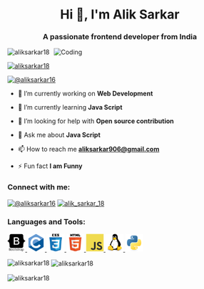 <h1 align="center">Hi 👋, I'm Alik Sarkar</h1>
<h3 align="center">A passionate frontend developer from India</h3>
<img align="right" alt="Coding" width="400" src="https://gfycat.com/kinddistortedirrawaddydolphin">

<p align="left"> <img src="https://komarev.com/ghpvc/?username=aliksarkar18&label=Profile%20views&color=0e75b6&style=flat" alt="aliksarkar18" /> </p>

<p align="left"> <a href="https://github.com/ryo-ma/github-profile-trophy"><img src="https://github-profile-trophy.vercel.app/?username=aliksarkar18" alt="aliksarkar18" /></a> </p>

<p align="left"> <a href="https://twitter.com/@aliksarkar16" target="blank"><img src="https://img.shields.io/twitter/follow/@aliksarkar16?logo=twitter&style=for-the-badge" alt="@aliksarkar16" /></a> </p>

- 🔭 I’m currently working on **Web Development**

- 🌱 I’m currently learning **Java Script**

- 🤝 I’m looking for help with **Open source contribution**

- 💬 Ask me about **Java Script**

- 📫 How to reach me **aliksarkar906@gmail.com**

- ⚡ Fun fact **I am Funny**

<h3 align="left">Connect with me:</h3>
<p align="left">
<a href="https://twitter.com/@aliksarkar16" target="blank"><img align="center" src="https://raw.githubusercontent.com/rahuldkjain/github-profile-readme-generator/master/src/images/icons/Social/twitter.svg" alt="@aliksarkar16" height="30" width="40" /></a>
<a href="https://instagram.com/alik_sarkar_18" target="blank"><img align="center" src="https://raw.githubusercontent.com/rahuldkjain/github-profile-readme-generator/master/src/images/icons/Social/instagram.svg" alt="alik_sarkar_18" height="30" width="40" /></a>
</p>

<h3 align="left">Languages and Tools:</h3>
<p align="left"> <a href="https://getbootstrap.com" target="_blank" rel="noreferrer"> <img src="https://raw.githubusercontent.com/devicons/devicon/master/icons/bootstrap/bootstrap-plain-wordmark.svg" alt="bootstrap" width="40" height="40"/> </a> <a href="https://www.cprogramming.com/" target="_blank" rel="noreferrer"> <img src="https://raw.githubusercontent.com/devicons/devicon/master/icons/c/c-original.svg" alt="c" width="40" height="40"/> </a> <a href="https://www.w3schools.com/css/" target="_blank" rel="noreferrer"> <img src="https://raw.githubusercontent.com/devicons/devicon/master/icons/css3/css3-original-wordmark.svg" alt="css3" width="40" height="40"/> </a> <a href="https://www.w3.org/html/" target="_blank" rel="noreferrer"> <img src="https://raw.githubusercontent.com/devicons/devicon/master/icons/html5/html5-original-wordmark.svg" alt="html5" width="40" height="40"/> </a> <a href="https://developer.mozilla.org/en-US/docs/Web/JavaScript" target="_blank" rel="noreferrer"> <img src="https://raw.githubusercontent.com/devicons/devicon/master/icons/javascript/javascript-original.svg" alt="javascript" width="40" height="40"/> </a> <a href="https://www.linux.org/" target="_blank" rel="noreferrer"> <img src="https://raw.githubusercontent.com/devicons/devicon/master/icons/linux/linux-original.svg" alt="linux" width="40" height="40"/> </a> <a href="https://www.python.org" target="_blank" rel="noreferrer"> <img src="https://raw.githubusercontent.com/devicons/devicon/master/icons/python/python-original.svg" alt="python" width="40" height="40"/> </a> </p>

<p><img align="left" src="https://github-readme-stats.vercel.app/api/top-langs?username=aliksarkar18&show_icons=true&locale=en&layout=compact" alt="aliksarkar18" /></p>

<p>&nbsp;<img align="center" src="https://github-readme-stats.vercel.app/api?username=aliksarkar18&show_icons=true&locale=en" alt="aliksarkar18" /></p>

<p><img align="center" src="https://github-readme-streak-stats.herokuapp.com/?user=aliksarkar18&" alt="aliksarkar18" /></p>
